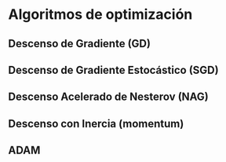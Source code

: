 # Algoritmos de optimización

## Descenso de Gradiente (GD)

## Descenso de Gradiente Estocástico (SGD)

## Descenso Acelerado de Nesterov (NAG) 

## Descenso con Inercia (momentum)

## ADAM

